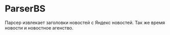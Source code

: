 # ParserBS 
Парсер извлекает заголовки новостей с Яндекс новостей. Так же время новости и новостное агенство.
